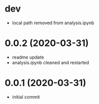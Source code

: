 dev
===
- local path removed from analysis.ipynb

0.0.2 (2020-03-31)
==================
- readme update
- analysis.ipynb cleaned and restarted

0.0.1 (2020-03-31)
==================
- initial commit


